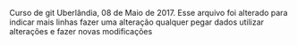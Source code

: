 Curso de git
Uberlândia, 08 de Maio de 2017.
Esse arquivo foi alterado
para indicar mais linhas
fazer uma alteração qualquer
pegar dados
utilizar alterações e fazer novas modificações
